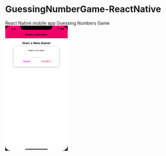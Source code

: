 # GuessingNumberGame-ReactNative
React Native mobile app Guessing Numbers Game
<img src="https://github.com/Gregsdev/GuessingNumberGame-ReactNative/blob/master/1.png" width="200" height="400" alt="Computer Hope">

